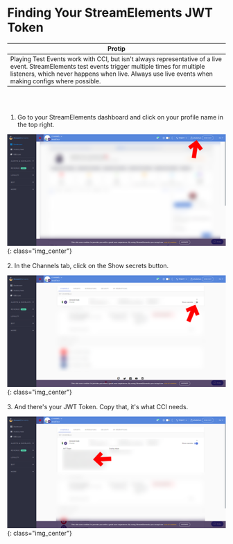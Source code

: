 Finding Your StreamElements JWT Token
=====================================

| Protip |
|--------|
| Playing Test Events work with CCI, but isn't always representative of a live event. StreamElements test events trigger multiple times for multiple listeners, which never happens when live. Always use live events when making configs where possible. |

<br />
<br />

1. Go to your StreamElements dashboard and click on your profile name in the top right.

![](../images/socketkey/streamelements/dashboard.png){: class="img_center"}
<br />
<br />
2. In the Channels tab, click on the Show secrets button.

![](../images/socketkey/streamelements/showsecrets.png){: class="img_center"}
<br />
<br />
3. And there's your JWT Token. Copy that, it's what CCI needs.

![](../images/socketkey/streamelements/jwttoken.png){: class="img_center"}
